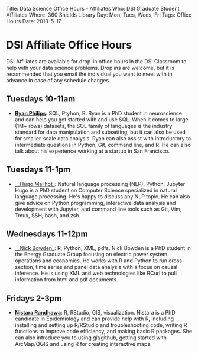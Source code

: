 Title: Data Science Office Hours - Affiliates
Who: DSI Graduate Student Affiliates
Where: 360 Shields Library
Day: Mon, Tues, Weds, Fri
Tags: Office Hours
Date: 2018-5-17

# DSI Affiliate Office Hours

DSI Affiliates are available for drop-in office hours in the DSI Classroom to
help with your data science problems. Drop ins are welcome, but it is
recommended that you email the individual you want to meet with in advance in
case of any schedule changes.

## Tuesdays 10-11am
* __[Ryan Philips](mailto:rcphilips@ucdavis.edu)__: SQL, Ptyhon, R. 
    Ryan is a PhD student in neuroscience and can help you get started with and use SQL. When it comes to large (1M+ rows) datasets, the SQL family of languages is the industry standard for data manipulation and subsetting, but it can also be used for smaller-scale data analysis. Ryan can also assist with introductory to intermediate questions in Python, Git, command line, and R. He can also talk about his experience working at a startup in San Francisco.

## Tuesdays 11-1pm
* __[Hugo Mailhot](mailto:hmailhot@ucdavis.edu)_: Natural language processing (NLP), Python, Jupyter
	Hugo is a PhD student on Computer Science specialized in natural language processing. He's happy to discuss any NLP topic. He can also give advice on Python programming, interactive data analysis and development with Jupyter, and command line tools such as Git, Vim, Tmux, SSH, bash, and zsh.

## Wednesdays 11-12pm
* __[Nick Bowden](mailto:nsbowden@ucdavis.edu)_: R, Python, XML, pdfs.
	Nick Bowden is a PhD student in the Energy Graduate Group focusing on electric power system operations and economics. He works with R and Python to run cross-section, time series and panel data analysis with a focus on causal inference. He is using XML and web technologies like RCurl to pull information from html and pdf documents.

## Fridays 2-3pm
* __[Nistara Randhawa](mailto:nrandhawa@ucdavis.edu)__: R, RStudio, GIS, visualization. 
	Nistara is a PhD candidate in Epidemiology and can provide help with R, including installing and setting up R/RStudio and troubleshooting code, writing R functions to improve code efficiency, and making basic R packages. She can also introduce you to using git/github, getting started with ArcMap/QGIS and using R for creating interactive maps.
